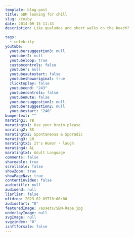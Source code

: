 ```yaml
---
template: blog-post
title: SBM looking for chill
slug: /cosby
date: 2014-09-15 11:43
description: Like qualudes and short walks on the beach?

tags:
  - celebrity
youtube:
  youtubersuggestion3: null
  youtuber2: null
  youtubeloop: true
  customcontrols: false
  youtuber: null
  youtubeautostart: false
  youtubeshoworiginal: true
  clicktoplay: false
  youtubeend: "243"
  youtubecontrols: false
  youtubemute: false
  youtubersuggestion1: null
  youtubersuggestion2: null
  youtubestart: "240"
bumpertext: ""
marating1: YB
maratingtx1: Use your brain please
marating2: SS
maratingtx2: Spontaneous & Sporadic
marating3: LH
maratingtx3: It's Humor - laugh
marating4: AL
maratingtx4: Adult Language
comments: false
shareable: true
scrollable: false
showZoom: true
showPageNav: true
contentinvideo: false
audiotitle: null
audioend: null
liarliar: false
nftdrop: 2023-02-09T10:00:00
audiostart: "0"
featuredImage: /assets/SBM-Rape.jpg
underlayImage: null
svgImage: null
svgzindex: "0"
isnftforsale: false
---
```









<!-- https://youtu.be/VgdB9QYKeyM -->

<!-- XjuLZwlDxh8 -->